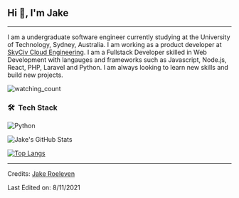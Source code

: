 ## Hi 👋, I'm Jake

---

I am a undergraduate software engineer currently studying at the University of Technology, Sydney, Australia. I am  working as a product developer at [SkyCiv Cloud Engineering](https://skyciv.com/). I am a Fullstack Developer skilled in Web Development with langauges and frameworks such as Javascript, Node.js, React, PHP, Laravel and Python. I am always looking to learn new skills and build new projects. 


<p align="left"> 
<img src="https://komarev.com/ghpvc/?username=JakeRoeleven&color=brightgreen" alt="watching_count" />
</p>


### 🛠 &nbsp;Tech Stack

![Python](https://img.shields.io/badge/-Python-05122A?style=flat&logo=python)&nbsp;

![Jake's GitHub Stats](https://github-readme-stats.vercel.app/api?username=JakeRoeleven&show_icons=true&theme=radical)

[![Top Langs](https://github-readme-stats.vercel.app/api/top-langs/?username=JakeRoeleven&layout=compact)](https://github.com/JakeRoeleven/github-readme-stats)

-----
Credits: [Jake Roeleven](https://github.com/JakeRoeleven)

Last Edited on: 8/11/2021
